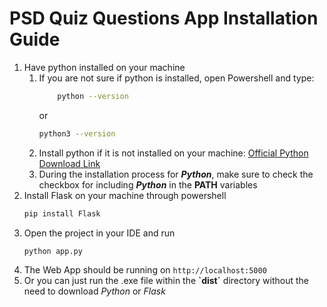 # PSD Quiz Questions App Installation Guide
1. Have python installed on your machine
    1. If you are not sure if python is installed, open Powershell and type:
       ```bash
           python --version
       ```
       or
       ```bash
       python3 --version
       ```
    2. Install python if it is not installed on your machine: [Official Python Download Link](https://www.python.org/downloads/windows/)
    3. During the installation process for ***Python***, make sure to check the checkbox for including ***Python*** in the **PATH** variables
2. Install Flask on your machine through powershell
   ```bash
   pip install Flask
   ```
3. Open the project in your IDE and run
   ```bash
   python app.py
   ```
4. The Web App should be running on
   ``` http://localhost:5000 ```
5. Or you can just run the .exe file within the **`dist´** directory without the need to download *Python* or *Flask*
